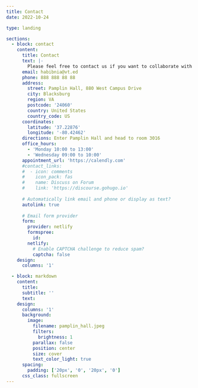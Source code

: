 ```yaml
---
title: Contact
date: 2022-10-24

type: landing

sections:
  - block: contact
    content:
      title: Contact
      text: |-
        Please feel free to contact us if you want to collaborate with us or join the team. We would be happy to have you!
      email: habibnia@vt.ed
      phone: 888 888 88 88
      address:
        street: Pamplin Hall, 880 West Campus Drive
        city: Blacksburg
        region: VA
        postcode: '24060'
        country: United States
        country_code: US
      coordinates:
        latitude: '37.22876'
        longitude: '-80.42462'
      directions: Enter Pamplin Hall and head to room 3016
      office_hours:
        - 'Monday 10:00 to 13:00'
        - 'Wednesday 09:00 to 10:00' 
      appointment_url: 'https://calendly.com'
      #contact_links:
      #  - icon: comments
      #    icon_pack: fas
      #    name: Discuss on Forum
      #    link: 'https://discourse.gohugo.io'
    
      # Automatically link email and phone or display as text?
      autolink: true
    
      # Email form provider
      form:
        provider: netlify
        formspree:
          id:
        netlify:
          # Enable CAPTCHA challenge to reduce spam?
          captcha: false
    design:
      columns: '1'

  - block: markdown
    content:
      title:
      subtitle: ''
      text:
    design:
      columns: '1'
      background:
        image: 
          filename: pamplin_hall.jpeg
          filters:
            brightness: 1
          parallax: false
          position: center
          size: cover
          text_color_light: true
      spacing:
        padding: ['20px', '0', '20px', '0']
      css_class: fullscreen
---
```


